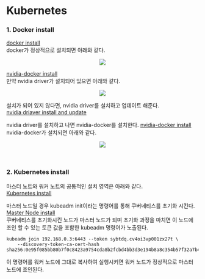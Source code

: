 # Kubernetes

### 1. Docker install

[docker install](./docker_install.sh)  
docker가 정상적으로 설치되면 아래와 같다.
<p align="center"><img src="../img/Kubernetes_install(1).PNG"></p>

[nvidia-docker install](./nvidia-docker_install.sh)  
만약 nvidia driver가 설치되어 있으면 아래와 같다.
<p align="center"><img src="../img/Kubernetes_install(2).PNG"></p>

설치가 되어 있지 않다면, nvidia driver를 설치하고 업데이트 해준다.  
[nvidia driaver install and update](../ETC/Nvidia_Driver_install_and_Update.md)

nvidia driver를 설치하고 나면 nvidia-docker를 설치한다.
[nvidia-docker install](./nvidia-docker_install.sh)  
nvidia-docker가 설치되면 아래와 같다.
<p align="center"><img src="../img/Kubernetes_install(3).PNG"></p>

<br>

### 2. Kubernetes install

마스터 노트와 워커 노트의 공통적인 설치 영역은 아래와 같다.  
[Kubernetes install](./kubernetes_install.sh)  

마스터 노드일 경우 kubeadm init이라는 명령어를 통해 쿠버네티스를 초기화 시킨다.  
[Master Node install](./master_install.sh)  
쿠버네티스를 초기화시킨 노드가 마스터 노드가 되며 초기화 과정을 마치면 이 노드에 조인 할 수 있는 토큰 값을 포함한 kubeadm 명령어가 노출된다.
~~~
kubeadm join 192.168.0.3:6443 --token sybtdq.cv4oi3vp001zx27t \
    --discovery-token-ca-cert-hash sha256:0e95f085bb80b7f0c8423a9754cda8b2fcbd4bb3d3e194b8a8c354b57f32a7b4 
~~~
이 명령어를 워커 노드에 그대로 복사하여 실행시키면 워커 노드가 정상적으로 마스터 노드에 조인된다.

